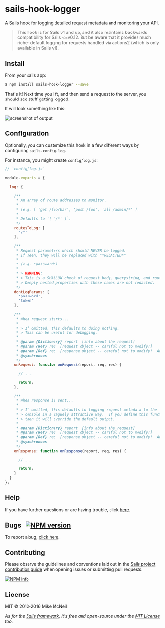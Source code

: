 # sails-hook-logger

A Sails hook for logging detailed request metadata and monitoring your API.

> This hook is for Sails v1 and up, and it also maintains backwards compatibility for Sails <=v0.12.  But be aware that it provides much richer default logging for requests handled via actions2 (which is only available in Sails v1).


## Install

From your sails app:

```bash
$ npm install sails-hook-logger --save
```

That's it!  Next time you lift, and then send a request to the server, you should see stuff getting logged.

It will look something like this:

![screenshot of output](https://cloud.githubusercontent.com/assets/618009/20027313/a1a6abc0-a2de-11e6-985f-306b87aebc9c.png)


## Configuration

Optionally, you can customize this hook in a few different ways by configuring `sails.config.log`.

For instance, you might create `config/log.js`:

```javascript
// `config/log.js`

module.exports = {

  log: {

    /**
     * An array of route addresses to monitor.
     *
     * (e.g. [ 'get /foo/bar', 'post /foo', 'all /admin/*' ])
     *
     * Defaults to `[ '/*' ]`.
     */
    routesToLog: [
      '/*'
    ],

    /**
     * Request parameters which should NEVER be logged.
     * If seen, they will be replaced with "*REDACTED*"
     *
     * (e.g. "password")
     *
     * > WARNING:
     * > This is a SHALLOW check of request body, querystring, and route path parameters.
     * > Deeply nested properties with these names are not redacted.
     */
    dontLogParams: [
      'password',
      'token'
    ],

    /**
     * When request starts...
     *
     * > If omitted, this defaults to doing nothing.
     * > This can be useful for debugging.
     *
     * @param {Dictionary} report  [info about the request]
     * @param {Ref} req  [request object -- careful not to modify!]
     * @param {Ref} res  [response object -- careful not to modify!  And don't try to respond!]
     * @synchronous
     */
    onRequest: function onRequest(report, req, res) {

      // ...

      return;
    },

    /**
     * When response is sent...
     *
     * > If omitted, this defaults to logging request metadata to the
     * > console in a vaguely attractive way.  If you define this function,
     * > then it will override the default output.
     *
     * @param {Dictionary} report  [info about the request]
     * @param {Ref} req  [request object -- careful not to modify!]
     * @param {Ref} res  [response object -- careful not to modify!  And don't try to respond!]
     * @synchronous
     */
    onResponse: function onResponse(report, req, res) {

      // ...

      return;
    }
  }
};
```


## Help

If you have further questions or are having trouble, click [here](http://sailsjs.com/support).


## Bugs &nbsp; [![NPM version](https://badge.fury.io/js/sails-hook-logger.svg)](http://npmjs.com/package/sails-hook-logger)

To report a bug, [click here](http://sailsjs.com/bugs).


## Contributing

Please observe the guidelines and conventions laid out in the [Sails project contribution guide](http://sailsjs.com/contribute) when opening issues or submitting pull requests.

[![NPM info](https://nodei.co/npm/sails-hook-logger.png?downloads=true)](http://npmjs.com/package/sails-hook-logger)

## License

MIT &copy; 2013-2016 Mike McNeil

_As for the [Sails framework](http://sailsjs.com), it's free and open-source under the [MIT License](http://sailsjs.com/license) too._
